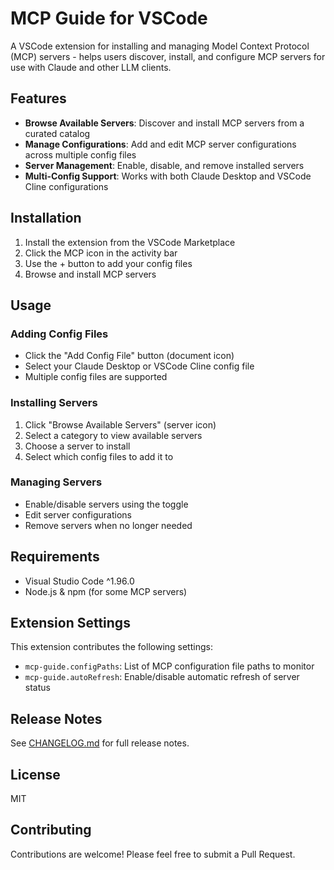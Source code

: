 # MCP Guide for VSCode

A VSCode extension for installing and managing Model Context Protocol (MCP) servers - helps users discover, install, and configure MCP servers for use with Claude and other LLM clients.

## Features

- **Browse Available Servers**: Discover and install MCP servers from a curated catalog
- **Manage Configurations**: Add and edit MCP server configurations across multiple config files
- **Server Management**: Enable, disable, and remove installed servers
- **Multi-Config Support**: Works with both Claude Desktop and VSCode Cline configurations

## Installation

1. Install the extension from the VSCode Marketplace
2. Click the MCP icon in the activity bar
3. Use the + button to add your config files
4. Browse and install MCP servers

## Usage

### Adding Config Files
- Click the "Add Config File" button (document icon)
- Select your Claude Desktop or VSCode Cline config file
- Multiple config files are supported

### Installing Servers
1. Click "Browse Available Servers" (server icon)
2. Select a category to view available servers
3. Choose a server to install
4. Select which config files to add it to

### Managing Servers
- Enable/disable servers using the toggle
- Edit server configurations
- Remove servers when no longer needed

## Requirements

- Visual Studio Code ^1.96.0
- Node.js & npm (for some MCP servers)

## Extension Settings

This extension contributes the following settings:

* `mcp-guide.configPaths`: List of MCP configuration file paths to monitor
* `mcp-guide.autoRefresh`: Enable/disable automatic refresh of server status

## Release Notes

See [CHANGELOG.md](CHANGELOG.md) for full release notes.

## License

MIT

## Contributing

Contributions are welcome! Please feel free to submit a Pull Request.
